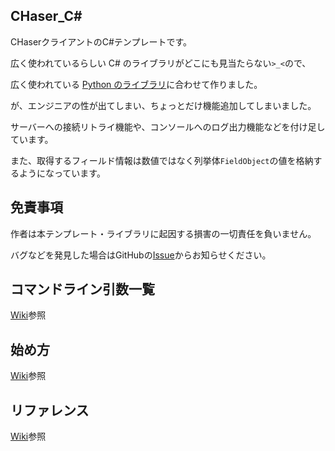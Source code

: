 ## CHaser_C#
CHaserクライアントのC#テンプレートです。

広く使われているらしい C# のライブラリがどこにも見当たらない`>_<`ので、

広く使われている [Python のライブラリ](https://github.com/tomio2480/chaser-python)に合わせて作りました。 

が、エンジニアの性が出てしまい、ちょっとだけ機能追加してしまいました。

サーバーへの接続リトライ機能や、コンソールへのログ出力機能などを付け足しています。

また、取得するフィールド情報は数値ではなく列挙体`FieldObject`の値を格納するようになっています。

## 免責事項
作者は本テンプレート・ライブラリに起因する損害の一切責任を負いません。

バグなどを発見した場合はGitHubの[Issue](https://github.com/s1v/CHaser_CSharp/issues)からお知らせください。

## コマンドライン引数一覧
[Wiki](https://github.com/s1v/CHaser_CSharp/wiki/%E3%82%B3%E3%83%9E%E3%83%B3%E3%83%89%E3%83%A9%E3%82%A4%E3%83%B3%E5%BC%95%E6%95%B0%E4%B8%80%E8%A6%A7)参照

## 始め方
[Wiki](https://github.com/s1v/CHaser_CSharp/wiki/%E5%A7%8B%E3%82%81%E6%96%B9)参照

## リファレンス
[Wiki](https://github.com/s1v/CHaser_CSharp/wiki/CHaser_C%23-%E3%83%AA%E3%83%95%E3%82%A1%E3%83%AC%E3%83%B3%E3%82%B9)参照
